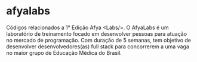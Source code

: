 # afyalabs
Códigos relacionados a 1° Edição Afya &lt;Labs/>. 
O AfyaLabs é um laboratório de treinamento focado em desenvolver pessoas para atuação no mercado de programação.
Com duração de 5 semanas, tem objetivo de desenvolver desenvolvedores(as) full stack para concorrerem a uma vaga no maior grupo de Educação Médica do Brasil.
